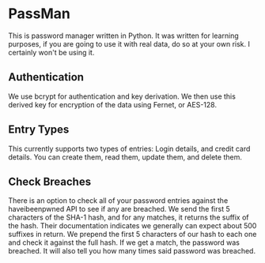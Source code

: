 # PassMan

This is password manager written in Python.
It was written for learning purposes, if you are going to use it with real data, do so at your own risk.
I certainly won't be using it.

## Authentication
We use bcrypt for authentication and key derivation.
We then use this derived key for encryption of the data using Fernet, or AES-128.

## Entry Types
This currently supports two types of entries: Login details, and credit card details.
You can create them, read them, update them, and delete them.

## Check Breaches
There is an option to check all of your password entries against the haveibeenpwned API to see if any are breached.
We send the first 5 characters of the SHA-1 hash, and for any matches, it returns the suffix of the hash.
Their documentation indicates we generally can expect about 500 suffixes in return.
We prepend the first 5 characters of our hash to each one and check it against the full hash.
If we get a match, the password was breached.
It will also tell you how many times said password was breached.
